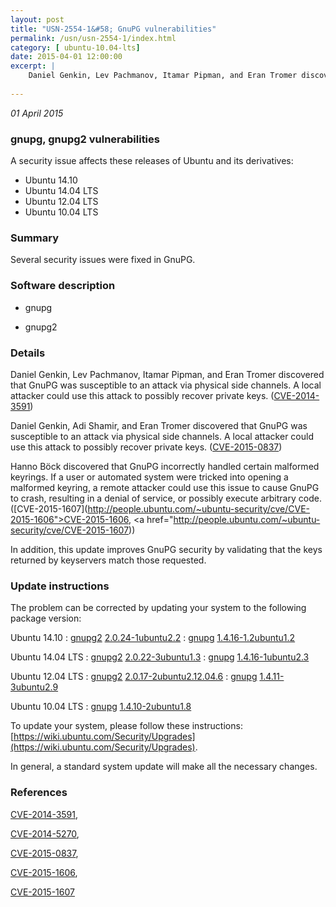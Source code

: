 ```yaml
---
layout: post
title: "USN-2554-1&#58; GnuPG vulnerabilities"
permalink: /usn/usn-2554-1/index.html
category: [ ubuntu-10.04-lts]
date: 2015-04-01 12:00:00
excerpt: |
    Daniel Genkin, Lev Pachmanov, Itamar Pipman, and Eran Tromer discovered that GnuPG was susceptible to an attack via physical side channels. A local attacker could use this attack to possibly recover private keys. ([CVE-2014-3591](http://people.ubuntu.com/~ubuntu-security/cve/CVE-2014-3591))
    
--- 
```

 
 

*01 April 2015*

### gnupg, gnupg2 vulnerabilities

A security issue affects these releases of Ubuntu and its derivatives:

* Ubuntu 14.10
* Ubuntu 14.04 LTS
* Ubuntu 12.04 LTS
* Ubuntu 10.04 LTS

### Summary

Several security issues were fixed in GnuPG. 

### Software description

* gnupg 

* gnupg2 

### Details

Daniel Genkin, Lev Pachmanov, Itamar Pipman, and Eran Tromer discovered that GnuPG was susceptible to an attack via physical side channels. A local attacker could use this attack to possibly recover private keys. ([CVE-2014-3591](http://people.ubuntu.com/~ubuntu-security/cve/CVE-2014-3591))

Daniel Genkin, Adi Shamir, and Eran Tromer discovered that GnuPG was susceptible to an attack via physical side channels. A local attacker could use this attack to possibly recover private keys. ([CVE-2015-0837](http://people.ubuntu.com/~ubuntu-security/cve/CVE-2015-0837))

Hanno Böck discovered that GnuPG incorrectly handled certain malformed keyrings. If a user or automated system were tricked into opening a malformed keyring, a remote attacker could use this issue to cause GnuPG to crash, resulting in a denial of service, or possibly execute arbitrary code. ([CVE-2015-1607](http://people.ubuntu.com/~ubuntu-security/cve/CVE-2015-1606">CVE-2015-1606</a>, <a href="http://people.ubuntu.com/~ubuntu-security/cve/CVE-2015-1607))

In addition, this update improves GnuPG security by validating that the keys returned by keyservers match those requested. 

### Update instructions

The problem can be corrected by updating your system to the following package version:

Ubuntu 14.10
 : [gnupg2](https://launchpad.net/ubuntu/+source/gnupg2) <span> [2.0.24-1ubuntu2.2](https://launchpad.net/ubuntu/+source/gnupg2/2.0.24-1ubuntu2.2) </span> 
 : [gnupg](https://launchpad.net/ubuntu/+source/gnupg) <span> [1.4.16-1.2ubuntu1.2](https://launchpad.net/ubuntu/+source/gnupg/1.4.16-1.2ubuntu1.2) </span> 

Ubuntu 14.04 LTS
 : [gnupg2](https://launchpad.net/ubuntu/+source/gnupg2) <span> [2.0.22-3ubuntu1.3](https://launchpad.net/ubuntu/+source/gnupg2/2.0.22-3ubuntu1.3) </span> 
 : [gnupg](https://launchpad.net/ubuntu/+source/gnupg) <span> [1.4.16-1ubuntu2.3](https://launchpad.net/ubuntu/+source/gnupg/1.4.16-1ubuntu2.3) </span> 

Ubuntu 12.04 LTS
 : [gnupg2](https://launchpad.net/ubuntu/+source/gnupg2) <span> [2.0.17-2ubuntu2.12.04.6](https://launchpad.net/ubuntu/+source/gnupg2/2.0.17-2ubuntu2.12.04.6) </span> 
 : [gnupg](https://launchpad.net/ubuntu/+source/gnupg) <span> [1.4.11-3ubuntu2.9](https://launchpad.net/ubuntu/+source/gnupg/1.4.11-3ubuntu2.9) </span> 

Ubuntu 10.04 LTS
 : [gnupg](https://launchpad.net/ubuntu/+source/gnupg) <span> [1.4.10-2ubuntu1.8](https://launchpad.net/ubuntu/+source/gnupg/1.4.10-2ubuntu1.8) </span> 

To update your system, please follow these instructions: [https://wiki.ubuntu.com/Security/Upgrades](https://wiki.ubuntu.com/Security/Upgrades).

In general, a standard system update will make all the necessary changes. 

### References

 
 [CVE-2014-3591](http://people.ubuntu.com/~ubuntu-security/cve/CVE-2014-3591), 

 [CVE-2014-5270](http://people.ubuntu.com/~ubuntu-security/cve/CVE-2014-5270), 

 [CVE-2015-0837](http://people.ubuntu.com/~ubuntu-security/cve/CVE-2015-0837), 

 [CVE-2015-1606](http://people.ubuntu.com/~ubuntu-security/cve/CVE-2015-1606), 

 [CVE-2015-1607](http://people.ubuntu.com/~ubuntu-security/cve/CVE-2015-1607)
 

